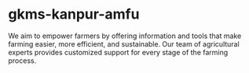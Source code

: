 # gkms-kanpur-amfu
We aim to empower farmers by offering information and tools that make farming easier, more efficient, and sustainable. Our team of agricultural experts provides customized support for every stage of the farming process.
